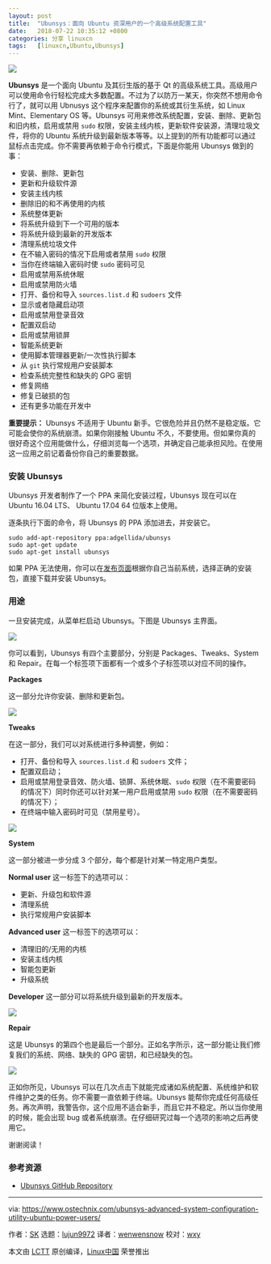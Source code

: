 ```yaml
---
layout: post
title:	"Ubunsys：面向 Ubuntu 资深用户的一个高级系统配置工具"
date:	2018-07-22 10:35:12 +0800 
categories:	分享 linuxcn 
tags:	[linuxcn,Ubuntu,Ubunsys]
---
```



![](/Asserts/Images/album/201807/22/103507k0waaaw7g7ubz3u0.jpg)


**Ubunsys** 是一个面向 Ubuntu 及其衍生版的基于 Qt 的高级系统工具。高级用户可以使用命令行轻松完成大多数配置。不过为了以防万一某天，你突然不想用命令行了，就可以用 Ubnusys 这个程序来配置你的系统或其衍生系统，如 Linux Mint、Elementary OS 等。Ubunsys 可用来修改系统配置，安装、删除、更新包和旧内核，启用或禁用 `sudo` 权限，安装主线内核，更新软件安装源，清理垃圾文件，将你的 Ubuntu 系统升级到最新版本等等。以上提到的所有功能都可以通过鼠标点击完成。你不需要再依赖于命令行模式，下面是你能用 Ubunsys 做到的事：


* 安装、删除、更新包
* 更新和升级软件源
* 安装主线内核
* 删除旧的和不再使用的内核
* 系统整体更新
* 将系统升级到下一个可用的版本
* 将系统升级到最新的开发版本
* 清理系统垃圾文件
* 在不输入密码的情况下启用或者禁用 `sudo` 权限
* 当你在终端输入密码时使 `sudo` 密码可见
* 启用或禁用系统休眠
* 启用或禁用防火墙
* 打开、备份和导入 `sources.list.d` 和 `sudoers` 文件
* 显示或者隐藏启动项
* 启用或禁用登录音效
* 配置双启动
* 启用或禁用锁屏
* 智能系统更新
* 使用脚本管理器更新/一次性执行脚本
* 从 `git` 执行常规用户安装脚本
* 检查系统完整性和缺失的 GPG 密钥
* 修复网络
* 修复已破损的包
* 还有更多功能在开发中


**重要提示：** Ubunsys 不适用于 Ubuntu 新手。它很危险并且仍然不是稳定版。它可能会使你的系统崩溃。如果你刚接触 Ubuntu 不久，不要使用。但如果你真的很好奇这个应用能做什么，仔细浏览每一个选项，并确定自己能承担风险。在使用这一应用之前记着备份你自己的重要数据。


### 安装 Ubunsys


Ubunsys 开发者制作了一个 PPA 来简化安装过程，Ubunsys 现在可以在 Ubuntu 16.04 LTS、 Ubuntu 17.04 64 位版本上使用。


逐条执行下面的命令，将 Ubunsys 的 PPA 添加进去，并安装它。



```
sudo add-apt-repository ppa:adgellida/ubunsys
sudo apt-get update
sudo apt-get install ubunsys

```

如果 PPA 无法使用，你可以在[发布页面](https://github.com/adgellida/ubunsys/releases)根据你自己当前系统，选择正确的安装包，直接下载并安装 Ubunsys。


### 用途


一旦安装完成，从菜单栏启动 Ubunsys。下图是 Ubunsys 主界面。


![](/Asserts/Images/album/201807/22/103517zihfr9fnllrvhvri.png)


你可以看到，Ubunsys 有四个主要部分，分别是 Packages、Tweaks、System 和 Repair。在每一个标签项下面都有一个或多个子标签项以对应不同的操作。


**Packages**


这一部分允许你安装、删除和更新包。


![](/Asserts/Images/album/201807/22/103520etslxszqcxqtccq3.png)


**Tweaks**


在这一部分，我们可以对系统进行多种调整，例如：


* 打开、备份和导入 `sources.list.d` 和 `sudoers` 文件；
* 配置双启动；
* 启用或禁用登录音效、防火墙、锁屏、系统休眠、`sudo` 权限（在不需要密码的情况下）同时你还可以针对某一用户启用或禁用 `sudo` 权限（在不需要密码的情况下）；
* 在终端中输入密码时可见（禁用星号）。


![](/Asserts/Images/album/201807/22/103523ppoc1mcqlb9ojjpp.png)


**System**


这一部分被进一步分成 3 个部分，每个都是针对某一特定用户类型。


**Normal user** 这一标签下的选项可以：


* 更新、升级包和软件源
* 清理系统
* 执行常规用户安装脚本


**Advanced user** 这一标签下的选项可以：


* 清理旧的/无用的内核
* 安装主线内核
* 智能包更新
* 升级系统


**Developer** 这一部分可以将系统升级到最新的开发版本。


![](/Asserts/Images/album/201807/22/103525zwhideeephd9b4eq.png)


**Repair**


这是 Ubunsys 的第四个也是最后一个部分。正如名字所示，这一部分能让我们修复我们的系统、网络、缺失的 GPG 密钥，和已经缺失的包。


![](/Asserts/Images/album/201807/22/103527ey7kkv6a56586cz5.png)


正如你所见，Ubunsys 可以在几次点击下就能完成诸如系统配置、系统维护和软件维护之类的任务。你不需要一直依赖于终端。Ubunsys 能帮你完成任何高级任务。再次声明，我警告你，这个应用不适合新手，而且它并不稳定。所以当你使用的时候，能会出现 bug 或者系统崩溃。在仔细研究过每一个选项的影响之后再使用它。


谢谢阅读！


### 参考资源


* [Ubunsys GitHub Repository](https://github.com/adgellida/ubunsys)




---


via: <https://www.ostechnix.com/ubunsys-advanced-system-configuration-utility-ubuntu-power-users/>


作者：[SK](https://www.ostechnix.com/author/sk/) 选题：[lujun9972](https://github.com/lujun9972) 译者：[wenwensnow](https://github.com/wenwensnow) 校对：[wxy](https://github.com/wxy)


本文由 [LCTT](https://github.com/LCTT/TranslateProject) 原创编译，[Linux中国](https://linux.cn/) 荣誉推出
